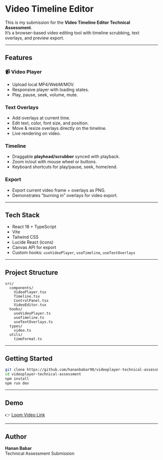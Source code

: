 # Video Timeline Editor

This is my submission for the **Video Timeline Editor Technical Assessment**.  
It’s a browser-based video editing tool with timeline scrubbing, text overlays, and preview export.

---

## Features

### 📹 Video Player

- Upload local MP4/WebM/MOV.
- Responsive player with loading states.
- Play, pause, seek, volume, mute.

### Text Overlays

- Add overlays at current time.
- Edit text, color, font size, and position.
- Move & resize overlays directly on the timeline.
- Live rendering on video.

### Timeline

- Draggable **playhead/scrubber** synced with playback.
- Zoom in/out with mouse wheel or buttons.
- Keyboard shortcuts for play/pause, seek, home/end.

### Export

- Export current video frame + overlays as PNG.
- Demonstrates “burning in” overlays for video export.

---

## Tech Stack

- React 18 + TypeScript
- Vite
- Tailwind CSS
- Lucide React (icons)
- Canvas API for export
- Custom hooks: `useVideoPlayer`, `useTimeline`, `useTextOverlays`

---

## Project Structure

```
src/
  components/
    VideoPlayer.tsx
    Timeline.tsx
    ControlPanel.tsx
    VideoEditor.tsx
  hooks/
    useVideoPlayer.ts
    useTimeline.ts
    useTextOverlays.ts
  types/
    video.ts
  utils/
    timeFormat.ts
```

---

## Getting Started

```bash
git clone https://github.com/hananbabar98/videoplayer-technical-assessment.git
cd videoplayer-technical-assessment
npm install
npm run dev
```

---

## Demo

👉 [Loom Video Link](https://www.loom.com/share/6768af258895487aaa6fc1893b53a1a1?sid=f8688bc2-b539-4b54-94eb-e69a01ae1483)

---

## Author

**Hanan Babar**  
Technical Assessment Submission
